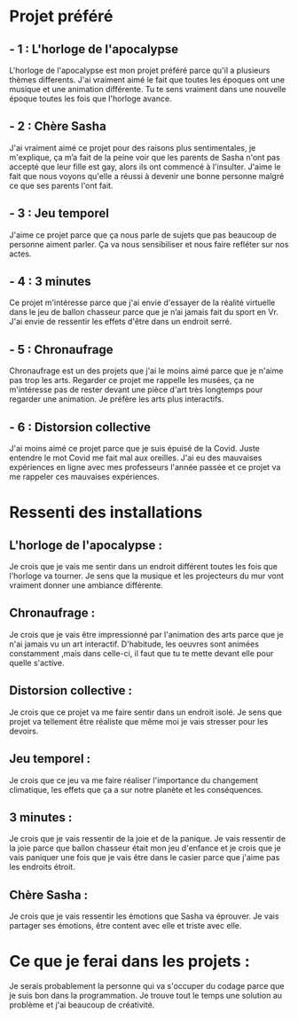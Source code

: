 # Projet préféré
## - 1 : L'horloge de l'apocalypse

L'horloge de l'apocalypse est mon projet préféré parce qu'il a plusieurs thèmes differents. J'ai vraiment aimé le fait que toutes les époques ont une musique et une animation différente. Tu te sens vraiment dans une nouvelle époque toutes les fois que l'horloge avance.


## - 2 : Chère Sasha

J'ai vraiment aimé ce projet pour des raisons plus sentimentales, je m'explique, ça m’a fait de la peine voir que les parents de Sasha n'ont pas accepté que leur fille est gay, alors ils ont commencé à l'insulter. J'aime le fait que nous voyons qu'elle a réussi à devenir une bonne personne malgré ce que ses parents l'ont fait. 


##  - 3 : Jeu temporel

J'aime ce projet parce que ça nous parle de sujets que pas beaucoup de personne aiment parler. Ça va nous sensibiliser et nous faire refléter sur nos actes. 

## - 4 : 3 minutes

Ce projet m'intéresse parce que j'ai envie d'essayer de la réalité virtuelle dans le jeu de ballon chasseur parce que je n’ai jamais fait du sport en Vr. J'ai envie de ressentir les effets d'être dans un endroit serré.

## - 5 : Chronaufrage

Chronaufrage est un des projets que j'ai le moins aimé parce que je n'aime pas trop les arts. Regarder ce projet me rappelle les musées, ça ne m'intéresse pas de rester devant une pièce d'art très longtemps pour regarder une animation. Je préfère les arts plus interactifs. 

## - 6 : Distorsion collective

J'ai moins aimé ce projet parce que je suis épuisé de la Covid. Juste entendre le mot Covid me fait mal aux oreilles. J'ai eu des mauvaises expériences en ligne avec mes professeurs l'année passée et ce projet va me rappeler ces mauvaises expériences.




# Ressenti des installations

## L'horloge de l'apocalypse :

Je crois que je vais me sentir dans un endroit différent toutes les fois que l'horloge va tourner. Je sens que la musique et les projecteurs du mur vont vraiment donner une ambiance différente.

## Chronaufrage :

Je crois que je vais être impressionné par l'animation des arts parce que je n'ai jamais vu un art interactif. D'habitude, les oeuvres sont animées constamment ,mais dans celle-ci, il faut que tu te mette devant elle pour quelle s'active.

## Distorsion collective :

Je crois que ce projet va me faire sentir dans un endroit isolé. Je sens que projet va tellement être réaliste que même moi je vais stresser pour les devoirs.

## Jeu temporel :

Je crois que ce jeu va me faire réaliser l'importance du changement climatique, les effets que ça a sur notre planète et les conséquences.

## 3 minutes :

Je crois que je vais ressentir de la joie et de la panique. Je vais ressentir de la joie parce que ballon chasseur était mon jeu d'enfance et je crois que je vais paniquer une fois que je vais être dans le casier parce que j'aime pas les endroits étroit.

## Chère Sasha :

Je crois que je vais ressentir les émotions que Sasha va éprouver. Je vais partager ses émotions, être content avec elle et triste avec elle.

# Ce que je ferai dans les projets :

Je serais probablement la personne qui va s'occuper du codage parce que je suis bon dans la programmation. Je trouve tout le temps une solution au problème et j'ai beaucoup de créativité.


